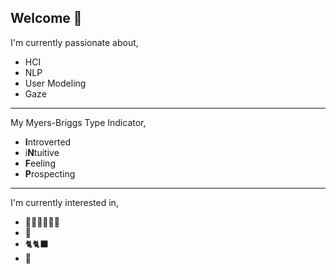 Welcome 👋 
-------------------------------
I'm currently passionate about,
-   HCI
-   NLP
-   User Modeling
-   Gaze
-------------------------------
My Myers-Briggs Type Indicator,
- **I**ntroverted
- i**N**tuitive
- **F**eeling
- **P**rospecting


-------------------------------
I'm currently interested in,
-   🤵🏻‍♂️💍👰🏻
-   🧶
-   🐈🐈‍⬛
-   🍔